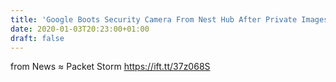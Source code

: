 ```yaml
---
title: 'Google Boots Security Camera From Nest Hub After Private Images Go Public'
date: 2020-01-03T20:23:00+01:00
draft: false
---
```


  
  
from News ≈ Packet Storm https://ift.tt/37z068S